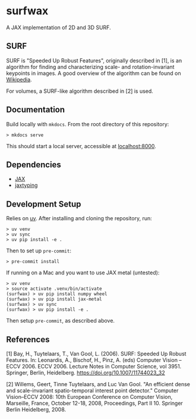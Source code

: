 # surfwax

A JAX implementation of 2D and 3D SURF.

## SURF

SURF is "Speeded Up Robust Features", originally described in [1], is an algorithm for finding and characterizing scale- and rotation-invariant keypoints in images.
A good overview of the algorithm can be found on [Wikipedia](https://en.wikipedia.org/wiki/Speeded_up_robust_features).

For volumes, a SURF-like algorithm described in [2] is used.

## Documentation

Build locally with `mkdocs`. From the root directory of this repository:

```
> mkdocs serve
```

This should start a local server, accessible at [localhost:8000](http://localhost:8000).

## Dependencies

- [JAX](https://github.com/jax-ml/jax)
- [jaxtyping](https://github.com/patrick-kidger/jaxtyping)

## Development Setup

Relies on [uv](https://github.com/astral-sh/uv). After installing and cloning the repository, run:

```
> uv venv
> uv sync
> uv pip install -e .
```
Then to set up `pre-commit`:
```
> pre-commit install
```

If running on a Mac and you want to use JAX metal (untested):

```
> uv venv
> source activate .venv/bin/activate
(surfwax) > uv pip install numpy wheel
(surfwax) > uv pip install jax-metal
(surfwax) > uv sync
(surfwax) > uv pip install -e .
```
Then setup `pre-commit`, as described above.

## References

[1] Bay, H., Tuytelaars, T., Van Gool, L. (2006). SURF: Speeded Up Robust Features. In: Leonardis, A., Bischof, H., Pinz, A. (eds) Computer Vision – ECCV 2006. ECCV 2006. Lecture Notes in Computer Science, vol 3951. Springer, Berlin, Heidelberg. https://doi.org/10.1007/11744023_32

[2] Willems, Geert, Tinne Tuytelaars, and Luc Van Gool. "An efficient dense and scale-invariant spatio-temporal interest point detector." Computer Vision–ECCV 2008: 10th European Conference on Computer Vision, Marseille, France, October 12-18, 2008, Proceedings, Part II 10. Springer Berlin Heidelberg, 2008.
